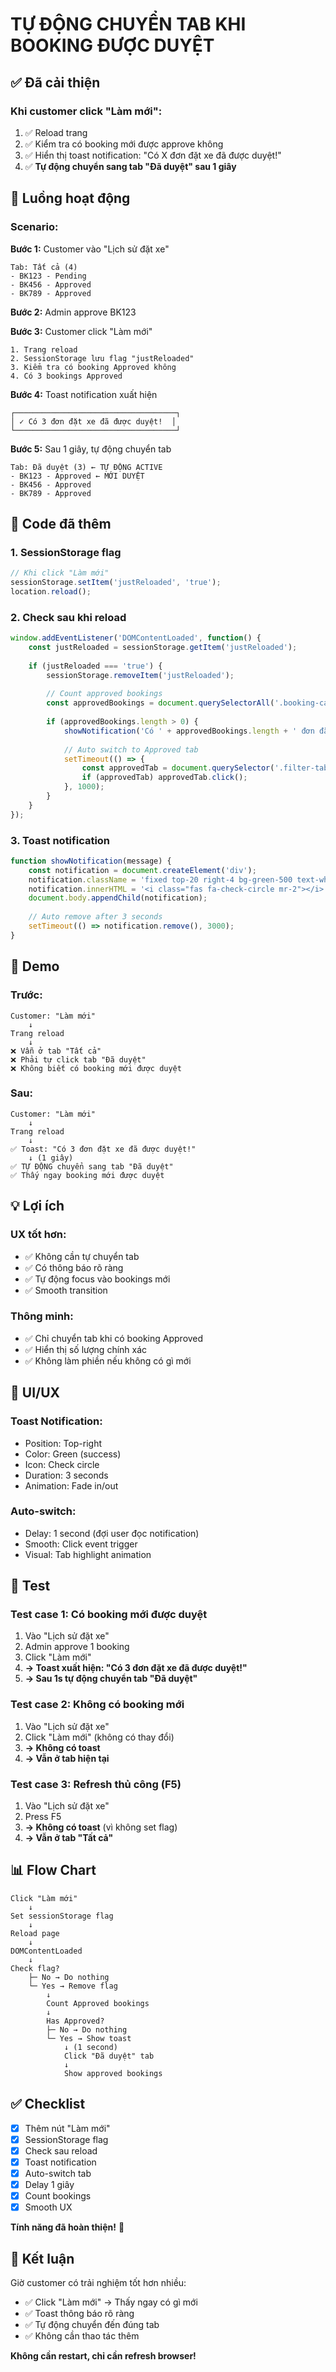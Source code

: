 # TỰ ĐỘNG CHUYỂN TAB KHI BOOKING ĐƯỢC DUYỆT

## ✅ Đã cải thiện

### **Khi customer click "Làm mới":**
1. ✅ Reload trang
2. ✅ Kiểm tra có booking mới được approve không
3. ✅ Hiển thị toast notification: "Có X đơn đặt xe đã được duyệt!"
4. ✅ **Tự động chuyển sang tab "Đã duyệt" sau 1 giây**

## 🎯 Luồng hoạt động

### **Scenario:**

**Bước 1:** Customer vào "Lịch sử đặt xe"
```
Tab: Tất cả (4)
- BK123 - Pending
- BK456 - Approved
- BK789 - Approved
```

**Bước 2:** Admin approve BK123

**Bước 3:** Customer click "Làm mới"
```
1. Trang reload
2. SessionStorage lưu flag "justReloaded"
3. Kiểm tra có booking Approved không
4. Có 3 bookings Approved
```

**Bước 4:** Toast notification xuất hiện
```
┌────────────────────────────────────┐
│ ✓ Có 3 đơn đặt xe đã được duyệt!  │
└────────────────────────────────────┘
```

**Bước 5:** Sau 1 giây, tự động chuyển tab
```
Tab: Đã duyệt (3) ← TỰ ĐỘNG ACTIVE
- BK123 - Approved ← MỚI DUYỆT
- BK456 - Approved
- BK789 - Approved
```

## 🔧 Code đã thêm

### **1. SessionStorage flag**
```javascript
// Khi click "Làm mới"
sessionStorage.setItem('justReloaded', 'true');
location.reload();
```

### **2. Check sau khi reload**
```javascript
window.addEventListener('DOMContentLoaded', function() {
    const justReloaded = sessionStorage.getItem('justReloaded');
    
    if (justReloaded === 'true') {
        sessionStorage.removeItem('justReloaded');
        
        // Count approved bookings
        const approvedBookings = document.querySelectorAll('.booking-card[data-status="Approved"]');
        
        if (approvedBookings.length > 0) {
            showNotification('Có ' + approvedBookings.length + ' đơn đặt xe đã được duyệt!');
            
            // Auto switch to Approved tab
            setTimeout(() => {
                const approvedTab = document.querySelector('.filter-tab[data-status="Approved"]');
                if (approvedTab) approvedTab.click();
            }, 1000);
        }
    }
});
```

### **3. Toast notification**
```javascript
function showNotification(message) {
    const notification = document.createElement('div');
    notification.className = 'fixed top-20 right-4 bg-green-500 text-white px-6 py-3 rounded-lg shadow-lg z-50';
    notification.innerHTML = '<i class="fas fa-check-circle mr-2"></i>' + message;
    document.body.appendChild(notification);
    
    // Auto remove after 3 seconds
    setTimeout(() => notification.remove(), 3000);
}
```

## 📱 Demo

### **Trước:**
```
Customer: "Làm mới"
    ↓
Trang reload
    ↓
❌ Vẫn ở tab "Tất cả"
❌ Phải tự click tab "Đã duyệt"
❌ Không biết có booking mới được duyệt
```

### **Sau:**
```
Customer: "Làm mới"
    ↓
Trang reload
    ↓
✅ Toast: "Có 3 đơn đặt xe đã được duyệt!"
    ↓ (1 giây)
✅ TỰ ĐỘNG chuyển sang tab "Đã duyệt"
✅ Thấy ngay booking mới được duyệt
```

## 💡 Lợi ích

### **UX tốt hơn:**
- ✅ Không cần tự chuyển tab
- ✅ Có thông báo rõ ràng
- ✅ Tự động focus vào bookings mới
- ✅ Smooth transition

### **Thông minh:**
- ✅ Chỉ chuyển tab khi có booking Approved
- ✅ Hiển thị số lượng chính xác
- ✅ Không làm phiền nếu không có gì mới

## 🎨 UI/UX

### **Toast Notification:**
- Position: Top-right
- Color: Green (success)
- Icon: Check circle
- Duration: 3 seconds
- Animation: Fade in/out

### **Auto-switch:**
- Delay: 1 second (đợi user đọc notification)
- Smooth: Click event trigger
- Visual: Tab highlight animation

## 🚀 Test

### **Test case 1: Có booking mới được duyệt**
1. Vào "Lịch sử đặt xe"
2. Admin approve 1 booking
3. Click "Làm mới"
4. **→ Toast xuất hiện: "Có 3 đơn đặt xe đã được duyệt!"**
5. **→ Sau 1s tự động chuyển tab "Đã duyệt"**

### **Test case 2: Không có booking mới**
1. Vào "Lịch sử đặt xe"
2. Click "Làm mới" (không có thay đổi)
3. **→ Không có toast**
4. **→ Vẫn ở tab hiện tại**

### **Test case 3: Refresh thủ công (F5)**
1. Vào "Lịch sử đặt xe"
2. Press F5
3. **→ Không có toast** (vì không set flag)
4. **→ Vẫn ở tab "Tất cả"**

## 📊 Flow Chart

```
Click "Làm mới"
    ↓
Set sessionStorage flag
    ↓
Reload page
    ↓
DOMContentLoaded
    ↓
Check flag?
    ├─ No → Do nothing
    └─ Yes → Remove flag
        ↓
        Count Approved bookings
        ↓
        Has Approved?
        ├─ No → Do nothing
        └─ Yes → Show toast
            ↓ (1 second)
            Click "Đã duyệt" tab
            ↓
            Show approved bookings
```

## ✅ Checklist

- [x] Thêm nút "Làm mới"
- [x] SessionStorage flag
- [x] Check sau reload
- [x] Toast notification
- [x] Auto-switch tab
- [x] Delay 1 giây
- [x] Count bookings
- [x] Smooth UX

**Tính năng đã hoàn thiện!** 🎉

## 🎯 Kết luận

Giờ customer có trải nghiệm tốt hơn nhiều:
- ✅ Click "Làm mới" → Thấy ngay có gì mới
- ✅ Toast thông báo rõ ràng
- ✅ Tự động chuyển đến đúng tab
- ✅ Không cần thao tác thêm

**Không cần restart, chỉ cần refresh browser!**
